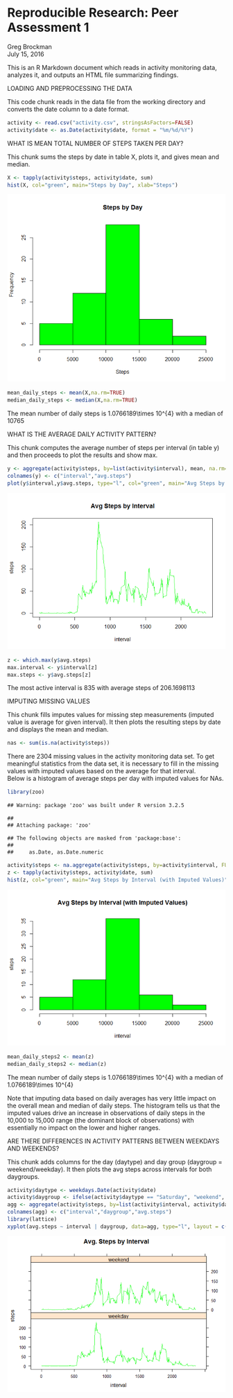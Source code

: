 # Reproducible Research:  Peer Assessment 1
Greg Brockman  
July 15, 2016  

This is an R Markdown document which reads in activity monitoring data, analyzes it, and outputs an HTML file summarizing findings.

LOADING AND PREPROCESSING THE DATA

This code chunk reads in the data file from the working directory and converts the date column to a date format.


```r
activity <- read.csv("activity.csv", stringsAsFactors=FALSE)
activity$date <- as.Date(activity$date, format = "%m/%d/%Y")
```


WHAT IS MEAN TOTAL NUMBER OF STEPS TAKEN PER DAY?

This chunk sums the steps by date in table X, plots it, and gives mean and median.


```r
X <- tapply(activity$steps, activity$date, sum)
hist(X, col="green", main="Steps by Day", xlab="Steps")
```

![](PA1_template_files/figure-html/Daily_Steps-1.png)<!-- -->

```r
mean_daily_steps <- mean(X,na.rm=TRUE)
median_daily_steps <- median(X,na.rm=TRUE)
```

The mean number of daily steps is 1.0766189\times 10^{4} with a median of 10765


WHAT IS THE AVERAGE DAILY ACTIVITY PATTERN?

This chunk computes the average number of steps per interval (in table y) and then proceeds to plot the results and show max.


```r
y <- aggregate(activity$steps, by=list(activity$interval), mean, na.rm=TRUE)
colnames(y) <- c("interval","avg.steps")
plot(y$interval,y$avg.steps, type="l", col="green", main="Avg Steps by Interval", xlab="interval",ylab="steps")
```

![](PA1_template_files/figure-html/Interval_Steps-1.png)<!-- -->

```r
z <- which.max(y$avg.steps)
max.interval <- y$interval[z]
max.steps <- y$avg.steps[z]
```

The most active interval is 835 with average steps of 206.1698113


IMPUTING MISSING VALUES

This chunk fills imputes values for missing step measurements (imputed value is average for given interval).  It then plots
the resulting steps by date and displays the mean and median.


```r
nas <- sum(is.na(activity$steps))
```

There are 2304 missing values in the activity monitoring data set.
To get meaningful statistics from the data set, it is necessary to fill in the
missing values with imputed values based on the average for that interval.  
Below is a histogram of average steps per day with imputed values for NAs.


```r
library(zoo)
```

```
## Warning: package 'zoo' was built under R version 3.2.5
```

```
## 
## Attaching package: 'zoo'
```

```
## The following objects are masked from 'package:base':
## 
##     as.Date, as.Date.numeric
```

```r
activity$steps <- na.aggregate(activity$steps, by=activity$interval, FUN =  mean,na.rm=TRUE)
z <- tapply(activity$steps, activity$date, sum)
hist(z, col="green", main="Avg Steps by Interval (with Imputed Values)", xlab="interval",ylab="steps")
```

![](PA1_template_files/figure-html/Imputing_Values-1.png)<!-- -->

```r
mean_daily_steps2 <- mean(z)
median_daily_steps2 <- median(z)
```

The mean number of daily steps is 1.0766189\times 10^{4} with a median of 1.0766189\times 10^{4}

Note that imputing data based on daily averages has very little impact on the overall mean and median of daily steps.  The histogram tells us that the imputed values drive an increase in observations of daily steps in the 10,000 to 15,000 range (the dominant block of observations) with essentially no impact on the lower and higher ranges.


ARE THERE DIFFERENCES IN ACTIVITY PATTERNS BETWEEN WEEKDAYS AND WEEKENDS?

This chunk adds columns for the day (daytype) and day group (daygroup = weekend/weekday).  It then plots the avg steps across
intervals for both daygroups.


```r
activity$daytype <- weekdays.Date(activity$date)
activity$daygroup <- ifelse(activity$daytype == "Saturday", "weekend", ifelse(activity$daytype == "Sunday", "weekend", "weekday" ))
agg <- aggregate(activity$steps, by=list(activity$interval, activity$daygroup), mean)
colnames(agg) <- c("interval","daygroup","avg.steps")
library(lattice)
xyplot(avg.steps ~ interval | daygroup, data=agg, type="l", layout = c(1,2), col="green", main="Avg. Steps by Interval", xlab="interval", ylab="steps")
```

![](PA1_template_files/figure-html/Weekdays_Weekends-1.png)<!-- -->

